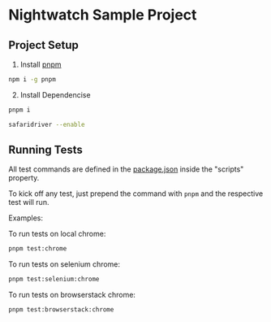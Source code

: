 # Nightwatch Sample Project

## Project Setup
1. Install [pnpm](https://pnpm.io/)
```bash
npm i -g pnpm
```

2. Install Dependencise
```bash
pnpm i 
```
```bash
safaridriver --enable
```


## Running Tests
All test commands are defined in the [package.json](/package.json) inside the "scripts" property.

To kick off any test, just prepend the command with `pnpm` and the respective test will run.

Examples:

To run tests on local chrome:
```bash
pnpm test:chrome
```

To run tests on selenium chrome:
```bash
pnpm test:selenium:chrome
```

To run tests on browserstack chrome:
```bash
pnpm test:browserstack:chrome
```